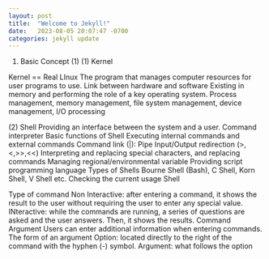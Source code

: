 ```yaml
---
layout: post
title:  "Welcome to Jekyll!"
date:   2023-08-05 20:07:47 -0700
categories: jekyll update
---
```

1. Basic Concept (1)
(1) Kernel

Kernel == Real LInux
The program that manages computer resources for user programs to use.
Link between hardware and software
Existing in memory and performing the role of a key operating system.
Process management, memory management, file system management, device management, I/O processing


(2) Shell
Providing an interface between the system and a user.
Command interpreter
Basic functions of Shell
Executing internal commands and external commands
Command link (|): Pipe
Input/Output redirection (>,<,>>,<<)
Interpreting and replacing special characters, and replacing commands
Managing regional/environmental variable
Providing script programming language
Types  of Shells
Bourne Shell (Bash), C Shell, Korn Shell, V Shell etc.
Checking the current usage Shell

Type of command
Non Interactive: after entering a command, it shows the result to the user without requiring the user to enter any special value.
INteractive: while the commands are running, a series of questions are asked and the user answers. Then, it shows the results.
Command Argument
Users can enter additional information when entering commands.
The form of an argument
Option: located directly to the right of the command with the hyphen (-) symbol.
Argument: what follows the option


